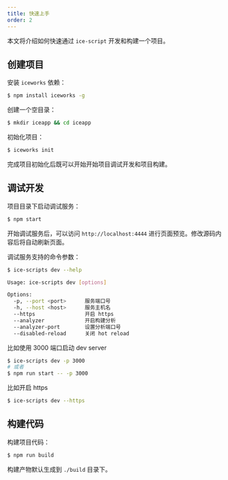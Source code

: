 ```yaml
---
title: 快速上手
order: 2
---
```


本文将介绍如何快速通过 `ice-script` 开发和构建一个项目。

## 创建项目

安装 `iceworks` 依赖：

```bash
$ npm install iceworks -g
```

创建一个空目录：

```bash
$ mkdir iceapp && cd iceapp
```

初始化项目：

```bash
$ iceworks init
```

完成项目初始化后既可以开始开始项目调试开发和项目构建。

## 调试开发

项目目录下启动调试服务：

```bash
$ npm start
```

开始调试服务后，可以访问 `http://localhost:4444` 进行页面预览。修改源码内容后将自动刷新页面。

调试服务支持的命令参数：

```bash
$ ice-scripts dev --help

Usage: ice-scripts dev [options]

Options:
  -p, --port <port>      服务端口号
  -h, --host <host>      服务主机名
  --https                开启 https
  --analyzer             开启构建分析
  --analyzer-port        设置分析端口号
  --disabled-reload      关闭 hot reload
```

比如使用 3000 端口启动 dev server

```bash
$ ice-scripts dev -p 3000
# 或者
$ npm run start -- -p 3000
```

比如开启 https

```bash
$ ice-scripts dev --https
```

## 构建代码

构建项目代码：

```bash
$ npm run build
```

构建产物默认生成到 `./build` 目录下。